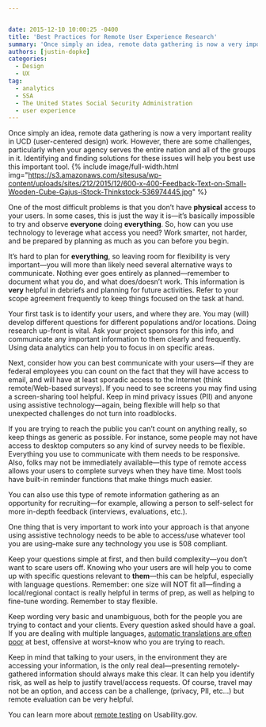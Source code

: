 ```yaml
---


date: 2015-12-10 10:00:25 -0400
title: 'Best Practices for Remote User Experience Research'
summary: 'Once simply an idea, remote data gathering is now a very important reality in UCD (user-centered design) work. However, there are some challenges, particularly when your agency serves the entire nation and all of the groups in it. Identifying and finding solutions for these issues will help you best use this important tool. One of'
authors: [justin-dopke]
categories:
  - Design
  - UX
tag:
  - analytics
  - SSA
  - The United States Social Security Administration
  - user experience
---
```


Once simply an idea, remote data gathering is now a very important reality in UCD (user-centered design) work. However, there are some challenges, particularly when your agency serves the entire nation and all of the groups in it. Identifying and finding solutions for these issues will help you best use this important tool. 
{% include image/full-width.html img="https://s3.amazonaws.com/sitesusa/wp-content/uploads/sites/212/2015/12/600-x-400-Feedback-Text-on-Small-Wooden-Cube-Gajus-iStock-Thinkstock-536974445.jpg" %} 

One of the most difficult problems is that you don’t have **physical** access to your users. In some cases, this is just the way it is—it’s  basically impossible to try and observe **everyone** doing **everything**. So, how can you use technology to leverage what access you need? Work smarter, not harder, and be prepared by planning as much as you can before you begin.

It’s  hard to plan for **everything**, so leaving room for flexibility is very important—you will more than likely need several alternative ways to communicate. Nothing ever goes entirely as planned—remember to document what you do, and what does/doesn’t work. This information is **very** helpful in debriefs and planning for future activities. Refer to your scope agreement frequently to keep things focused on the task at hand.

Your first task is to identify your users, and where they are. You may (will) develop different questions for different populations and/or locations. Doing research up-front is vital. Ask your project sponsors for this info, and communicate any important information to them clearly and frequently. Using data analytics can help you to focus in on specific areas.

Next, consider how you can best communicate with your users—if they are federal employees you can count on the fact that they will have access to email, and will have at least sporadic access to the Internet (think remote/Web-based surveys). If you need to see screens you may find using a screen-sharing tool helpful. Keep in mind privacy issues (PII) and anyone using assistive technology—again, being flexible will help so that unexpected challenges do not turn into roadblocks.

If you are trying to reach the public you can’t count on anything really, so keep things as generic as possible. For instance, some people may not have access to desktop computers so any kind of survey needs to be flexible. Everything you use to communicate with them needs to be responsive. Also, folks may not be immediately available—this type of remote access allows your users to complete surveys when they have time. Most tools have built-in reminder functions that make things much easier.

You can also use this type of remote information gathering as an opportunity for recruiting—for example, allowing a person to self-select for more in-depth feedback (interviews, evaluations, etc.).

One thing that is very important to work into your approach is that anyone using assistive technology needs to be able to access/use whatever tool you are using–make sure any technology you use is 508 compliant.

Keep your questions simple at first, and then build complexity—you don’t want to scare users off. Knowing who your users are will help you to come up with specific questions relevant to **them**—this can be helpful, especially with language questions. Remember: one size will NOT fit all—finding a local/regional contact is really helpful in terms of prep, as well as helping to fine-tune wording. Remember to stay flexible.

Keep wording very basic and unambiguous, both for the people you are trying to contact and your clients. Every question asked should have a goal. If you are dealing with multiple languages, [automatic translations are often poor](https://www.WHATEVER/2012/10/01/automated-translation-good-solution-or-not/) at best, offensive at worst–know who you are trying to reach.

Keep in mind that talking to your users, in the environment they are accessing your information, is the only real deal—presenting remotely-gathered information should always make this clear. It can help you identify risk, as well as help to justify travel/access requests. Of course, travel may not be an option, and access can be a challenge, (privacy, PII, etc…) but remote evaluation can be very helpful.

You can learn more about [remote testing](http://www.usability.gov/how-to-and-tools/methods/remote-testing.html) on Usability.gov.